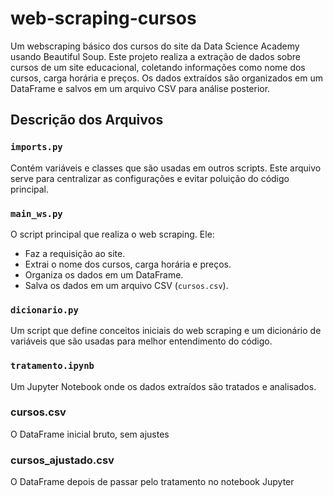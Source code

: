 # web-scraping-cursos
Um webscraping básico dos cursos do site da Data Science Academy usando Beautiful Soup.
Este projeto realiza a extração de dados sobre cursos de um site educacional, coletando informações como nome dos cursos, carga horária e preços. Os dados extraídos são organizados em um DataFrame e salvos em um arquivo CSV para análise posterior.


## Descrição dos Arquivos

### `imports.py`
Contém variáveis e classes que são usadas em outros scripts. Este arquivo serve para centralizar as configurações e evitar poluição do código principal.

### `main_ws.py`
O script principal que realiza o web scraping. Ele:

- Faz a requisição ao site.
- Extrai o nome dos cursos, carga horária e preços.
- Organiza os dados em um DataFrame.
- Salva os dados em um arquivo CSV (`cursos.csv`).

### `dicionario.py`
Um script que define conceitos iniciais do web scraping e um dicionário de variáveis que são usadas para melhor entendimento do código.

### `tratamento.ipynb`
Um Jupyter Notebook onde os dados extraídos são tratados e analisados.

### cursos.csv
O DataFrame inicial bruto, sem ajustes

### cursos_ajustado.csv
O DataFrame depois de passar pelo tratamento no notebook Jupyter
